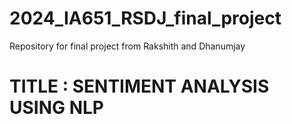 # 2024_IA651_RSDJ_final_project
Repository for final project from Rakshith and Dhanumjay 


<H1> TITLE : SENTIMENT ANALYSIS USING NLP </H1>
